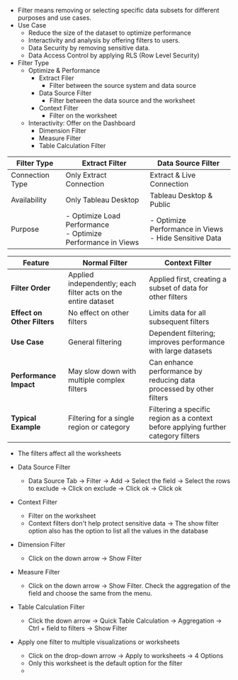 - Filter means removing or selecting specific data subsets for different purposes and use cases.
- Use Case
  - Reduce the size of the dataset to optimize performance
  - Interactivity and analysis by offering filters to users.
  - Data Security by removing sensitive data.
  - Data Access Control by applying RLS (Row Level Security)
- Filter Type
  - Optimize & Performance
    - Extract Filer
      - Filter between the source system and data source 
    - Data Source Filter
      - Filter between the data source and the worksheet
    - Context Filter
      - Filter on the worksheet
  - Interactivity: Offer on the Dashboard
    - Dimension Filter
    - Measure Filter
    - Table Calculation Filter

| Filter Type       | Extract Filter                                  | Data Source Filter                           |
|-------------------|-------------------------------------------------|----------------------------------------------|
| Connection Type   | Only Extract Connection                         | Extract & Live Connection                    |
| Availability      | Only Tableau Desktop                            | Tableau Desktop & Public                     |
| Purpose           | - Optimize Load Performance<br>- Optimize Performance in Views | - Optimize Performance in Views<br>- Hide Sensitive Data |

| Feature                  | Normal Filter                                  | Context Filter                                           |
|--------------------------|-----------------------------------------------|----------------------------------------------------------|
| **Filter Order**         | Applied independently; each filter acts on the entire dataset | Applied first, creating a subset of data for other filters |
| **Effect on Other Filters** | No effect on other filters                 | Limits data for all subsequent filters                    |
| **Use Case**             | General filtering                             | Dependent filtering; improves performance with large datasets |
| **Performance Impact**   | May slow down with multiple complex filters   | Can enhance performance by reducing data processed by other filters |
| **Typical Example**      | Filtering for a single region or category     | Filtering a specific region as a context before applying further category filters |

- The filters affect all the worksheets
- Data Source Filter
  - Data Source Tab -> Filter -> Add -> Select the field -> Select the rows to exclude -> Click on exclude -> Click ok -> Click ok
- Context Filter
  - Filter on the worksheet
  - Context filters don't help protect sensitive data -> The show filter option also has the option to list all the values in the database
- Dimension Filter
  - Click on the down arrow -> Show Filter
- Measure Filter
  - Click on the down arrow -> Show Filter. Check the aggregation of the field and choose the same from the menu.
- Table Calculation Filter
  - Click the down arrow -> Quick Table Calculation -> Aggregation -> Ctrl + field to filters -> Show Filter

- Apply one filter to multiple visualizations or worksheets
  - Click on the drop-down arrow -> Apply to worksheets -> 4 Options
  - Only this worksheet is the default option for the filter
  - 
